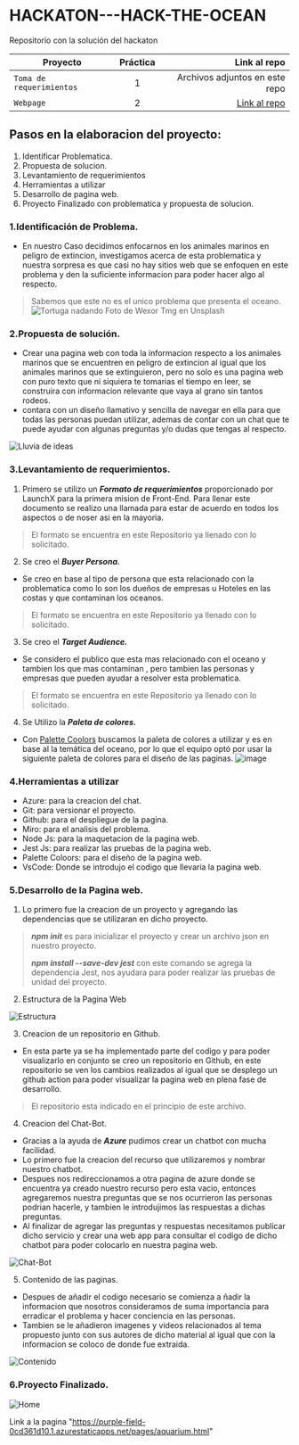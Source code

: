 # HACKATON---HACK-THE-OCEAN
Repositorio con la solución del hackaton


| Proyecto | Práctica | Link al repo |
| ------------- |:-------------:| -----:|
|`Toma de requerimientos`|1|Archivos adjuntos en este repo|
|`Webpage`|2|[Link al repo](https://github.com/BrianOrihuelaP/Hackaton-Web-Page)|

## Pasos en la elaboracion del proyecto:

1. Identificar Problematica.
2. Propuesta de solucion.
3. Levantamiento de requerimientos
4. Herramientas a utilizar
5. Desarrollo de pagina web.
6. Proyecto Finalizado con problematica y propuesta de solucion.

### 1.Identificación de Problema.

* En nuestro Caso decidimos enfocarnos en los animales marinos en peligro de extincion, investigamos acerca de esta problematica y nuestra sorpresa es que casi no hay sitios web que se enfoquen en este problema y den la suficiente informacion para poder hacer algo al respecto.
> Sabemos que este no es el unico problema que presenta el oceano.
![Tortuga nadando](images/tortuga.jpg)
>Foto de Wexor Tmg en Unsplash

### 2.Propuesta de solución.

* Crear una pagina web con toda la informacion respecto a los animales marinos que se encuentren en peligro de extincion al igual que los animales marinos que se extinguieron, pero no solo es una pagina web con puro texto que ni siquiera te tomarias el tiempo en leer, se construira con informacion relevante que vaya al grano sin tantos rodeos.
* contara con un diseño llamativo y sencilla de navegar en ella para que todas las personas puedan utilizar, ademas de contar con un chat que te puede ayudar con algunas preguntas y/o dudas que tengas al respecto.

![Lluvia de ideas](images/Hack.jpg)

### 3.Levantamiento de requerimientos.
1. Primero se utilizo un ***Formato de requerimientos*** proporcionado por LaunchX para la primera mision de Front-End. Para llenar este documento se realizo una llamada para estar de acuerdo en todos los aspectos o de noser asi en la mayoria.
> El formato se encuentra en este Repositorio ya llenado con lo solicitado.
2. Se creo el ***Buyer Persona.***
* Se creo en base al tipo de persona que esta relacionado con la problematica como lo son los dueños de empresas u Hoteles en las costas y que contaminan los oceanos.
> El formato se encuentra en este Repositorio ya llenado con lo solicitado.
3. Se creo el ***Target Audience.***
* Se considero el publico que esta mas relacionado con el oceano y tambien los que mas contaminan , pero tambien las personas y empresas que pueden ayudar a resolver esta problematica.
> El formato se encuentra en este Repositorio ya llenado con lo solicitado.
4. Se Utilizo la ***Paleta de colores.***
* Con [Palette Coolors](https://coolors.co/) buscamos la paleta de colores a utilizar y es en base al la temática del oceano, por lo que el equipo optó por usar la siguiente paleta de colores para el diseño de las paginas.
![image](https://user-images.githubusercontent.com/48420854/168480094-d472aa3a-d7c5-41c4-bdc2-ff0431e226a9.png)



### 4.Herramientas a utilizar

* Azure: para la creacion del chat.
* Git: para versionar el proyecto.
* Github: para el despliegue de la pagina.
* Miro: para el analisis del problema.
* Node Js: para la maquetacion de la pagina web.
* Jest Js: para realizar las pruebas de la pagina web.
* Palette Coloors: para el diseño de la pagina web.
* VsCode: Donde se introdujo el codigo que llevaria la pagina web.

### 5.Desarrollo de la Pagina web.

1. Lo primero fue la creacion de un proyecto y agregando las dependencias que se utilizaran en dicho proyecto.
> ***npm init*** es para inicializar el proyecto y crear un archivo json en nuestro proyecto.
> 
> ***npm install --save-dev jest*** con este comando se agrega la dependencia Jest, nos ayudara para poder realizar las pruebas de unidad del proyecto.

2. Estructura de la Pagina Web

![Estructura](images/Pagina.jpg)

3. Creacion de un repositorio en Github.
* En esta parte ya se ha implementado parte del codigo y para poder visualizarlo en conjunto se creo un repositorio en Github, en este repositorio se ven los cambios realizados al igual que se desplego un github action para poder visualizar la pagina web en plena fase de desarrollo.
>El repositorio esta indicado en el principio de este archivo.

4. Creacion del Chat-Bot.

* Gracias a la ayuda de ***Azure*** pudimos crear un chatbot con mucha facilidad.
* Lo primero fue la creacion del recurso que utilizaremos y nombrar nuestro chatbot.
* Despues nos redireccionamos a otra pagina de azure donde se encuentra ya creado nuestro recurso pero esta vacio, entonces agregaremos nuestra preguntas que se nos ocurrieron las personas podrian hacerle, y tambien le introdujimos las respuestas a dichas preguntas.
* Al finalizar de agregar las preguntas y respuestas necesitamos publicar dicho servicio y crear una web app para consultar el codigo de dicho chatbot para poder colocarlo en nuestra pagina web.

![Chat-Bot](images/Chat.jpg)

5. Contenido de las paginas.
* Despues de añadir el codigo necesario se comienza a ñadir la informacion que nosotros consideramos de suma importancia para erradicar el problema y hacer conciencia en las personas.
* Tambien se le añadieron imagenes y videos relacionados al tema propuesto junto con sus autores de dicho material al igual que con la informacion se coloco de donde fue extraida.

![Contenido](images/Contenido.jpg)

### 6.Proyecto Finalizado.

![Home](images/Home.png)

Link a la pagina "https://purple-field-0cd361d10.1.azurestaticapps.net/pages/aquarium.html"


